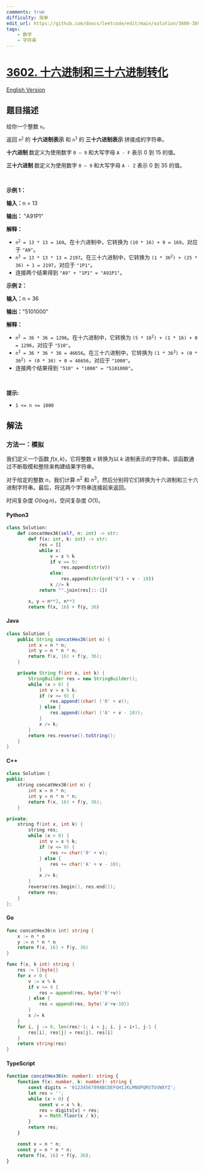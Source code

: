 ```yaml
---
comments: true
difficulty: 简单
edit_url: https://github.com/doocs/leetcode/edit/main/solution/3600-3699/3602.Hexadecimal%20and%20Hexatrigesimal%20Conversion/README.md
tags:
    - 数学
    - 字符串
---
```


<!-- problem:start -->

# [3602. 十六进制和三十六进制转化](https://leetcode.cn/problems/hexadecimal-and-hexatrigesimal-conversion)

[English Version](/solution/3600-3699/3602.Hexadecimal%20and%20Hexatrigesimal%20Conversion/README_EN.md)

## 题目描述

<!-- description:start -->

<p>给你一个整数 <code>n</code>。</p>

<p>返回 <code>n<sup>2</sup></code> 的&nbsp;<strong>十六进制表示</strong> 和 <code>n<sup>3</sup></code> 的&nbsp;<strong>三十六进制表示</strong> 拼接成的字符串。</p>

<p><strong>十六进制&nbsp;</strong>数定义为使用数字 <code>0 – 9</code> 和大写字母 <code>A - F</code> 表示 0 到 15 的值。</p>

<p><strong>三十六进制&nbsp;</strong>数定义为使用数字 <code>0 – 9</code> 和大写字母 <code>A - Z</code> 表示 0 到 35 的值。</p>

<p>&nbsp;</p>

<p><strong class="example">示例 1：</strong></p>

<div class="example-block">
<p><strong>输入：</strong><span class="example-io">n = 13</span></p>

<p><strong>输出：&nbsp;</strong><span class="example-io">"A91P1"</span></p>

<p><strong>解释：</strong></p>

<ul>
	<li><code>n<sup>2</sup> = 13 * 13 = 169</code>。在十六进制中，它转换为 <code>(10 * 16) + 9 = 169</code>，对应于 <code>"A9"</code>。</li>
	<li><code>n<sup>3</sup> = 13 * 13 * 13 = 2197</code>。在三十六进制中，它转换为 <code>(1 * 36<sup>2</sup>) + (25 * 36) + 1 = 2197</code>，对应于 <code>"1P1"</code>。</li>
	<li>连接两个结果得到 <code>"A9" + "1P1" = "A91P1"</code>。</li>
</ul>
</div>

<p><strong class="example">示例 2：</strong></p>

<div class="example-block">
<p><strong>输入：</strong><span class="example-io">n = 36</span></p>

<p><strong>输出：</strong><span class="example-io">"5101000"</span></p>

<p><strong>解释：</strong></p>

<ul>
	<li><code>n<sup>2</sup> = 36 * 36 = 1296</code>。在十六进制中，它转换为 <code>(5 * 16<sup>2</sup>) + (1 * 16) + 0 = 1296</code>，对应于 <code>"510"</code>。</li>
	<li><code>n<sup>3</sup> = 36 * 36 * 36 = 46656</code>。在三十六进制中，它转换为 <code>(1 * 36<sup>3</sup>) + (0 * 36<sup>2</sup>) + (0 * 36) + 0 = 46656</code>，对应于 <code>"1000"</code>。</li>
	<li>连接两个结果得到 <code>"510" + "1000" = "5101000"</code>。</li>
</ul>
</div>

<p>&nbsp;</p>

<p><strong>提示:</strong></p>

<ul>
	<li><code>1 &lt;= n &lt;= 1000</code></li>
</ul>

<!-- description:end -->

## 解法

<!-- solution:start -->

### 方法一：模拟

我们定义一个函数 $\textit{f}(x, k)$，它将整数 $x$ 转换为以 $k$ 进制表示的字符串。该函数通过不断取模和整除来构建结果字符串。

对于给定的整数 $n$，我们计算 $n^2$ 和 $n^3$，然后分别将它们转换为十六进制和三十六进制字符串。最后，将这两个字符串连接起来返回。

时间复杂度 $O(\log n)$，空间复杂度 $O(1)$。

<!-- tabs:start -->

#### Python3

```python
class Solution:
    def concatHex36(self, n: int) -> str:
        def f(x: int, k: int) -> str:
            res = []
            while x:
                v = x % k
                if v <= 9:
                    res.append(str(v))
                else:
                    res.append(chr(ord("A") + v - 10))
                x //= k
            return "".join(res[::-1])

        x, y = n**2, n**3
        return f(x, 16) + f(y, 36)
```

#### Java

```java
class Solution {
    public String concatHex36(int n) {
        int x = n * n;
        int y = n * n * n;
        return f(x, 16) + f(y, 36);
    }

    private String f(int x, int k) {
        StringBuilder res = new StringBuilder();
        while (x > 0) {
            int v = x % k;
            if (v <= 9) {
                res.append((char) ('0' + v));
            } else {
                res.append((char) ('A' + v - 10));
            }
            x /= k;
        }
        return res.reverse().toString();
    }
}
```

#### C++

```cpp
class Solution {
public:
    string concatHex36(int n) {
        int x = n * n;
        int y = n * n * n;
        return f(x, 16) + f(y, 36);
    }

private:
    string f(int x, int k) {
        string res;
        while (x > 0) {
            int v = x % k;
            if (v <= 9) {
                res += char('0' + v);
            } else {
                res += char('A' + v - 10);
            }
            x /= k;
        }
        reverse(res.begin(), res.end());
        return res;
    }
};
```

#### Go

```go
func concatHex36(n int) string {
	x := n * n
	y := n * n * n
	return f(x, 16) + f(y, 36)
}

func f(x, k int) string {
	res := []byte{}
	for x > 0 {
		v := x % k
		if v <= 9 {
			res = append(res, byte('0'+v))
		} else {
			res = append(res, byte('A'+v-10))
		}
		x /= k
	}
	for i, j := 0, len(res)-1; i < j; i, j = i+1, j-1 {
		res[i], res[j] = res[j], res[i]
	}
	return string(res)
}
```

#### TypeScript

```ts
function concatHex36(n: number): string {
    function f(x: number, k: number): string {
        const digits = '0123456789ABCDEFGHIJKLMNOPQRSTUVWXYZ';
        let res = '';
        while (x > 0) {
            const v = x % k;
            res = digits[v] + res;
            x = Math.floor(x / k);
        }
        return res;
    }

    const x = n * n;
    const y = n * n * n;
    return f(x, 16) + f(y, 36);
}
```

<!-- tabs:end -->

<!-- solution:end -->

<!-- problem:end -->
